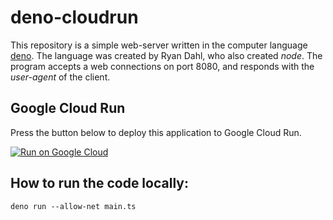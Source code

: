 # deno-cloudrun

This repository is a simple web-server written in
the computer language [deno](https://deno.land/). The language was created by Ryan Dahl, who also created *node*. The program accepts a web connections on port
8080, and responds with the *user-agent* of the client.

## Google Cloud Run
Press the button below to deploy this application to Google Cloud Run.

[![Run on Google Cloud](https://deploy.cloud.run/button.svg)](https://deploy.cloud.run)

## How to run the code locally:
``` shell
deno run --allow-net main.ts
```
